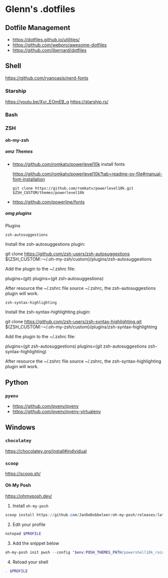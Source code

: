 # Glenn's .dotfiles

## Dotfile Management
- https://dotfiles.github.io/utilities/
- https://github.com/webpro/awesome-dotfiles
- https://github.com/jbernard/dotfiles

## Shell
https://github.com/ryanoasis/nerd-fonts

### Starship
https://youtu.be/Xyr_EOmEB_g
https://starship.rs/

### Bash

### ZSH

#### oh-my-zsh

##### omz Themes

- https://github.com/romkatv/powerlevel10k
  install fonts

  https://github.com/romkatv/powerlevel10k?tab=readme-ov-file#manual-font-installation

  ```
  git clone https://github.com/romkatv/powerlevel10k.git $ZSH_CUSTOM/themes/powerlevel10k
  
  ```
- https://github.com/powerline/fonts

##### omg plugins

Plugins

    zsh-autosuggestions

Install the zsh-autosuggestions plugin:

git clone https://github.com/zsh-users/zsh-autosuggestions ${ZSH_CUSTOM:-~/.oh-my-zsh/custom}/plugins/zsh-autosuggestions

Add the plugin to the ~/.zshrc file:

plugins=(git)
plugins=(git zsh-autosuggestions)

After resource the ~/.zshrc file source ~/.zshrc, the zsh-autosuggestions plugin will work.

    zsh-syntax-highlighting

Install the zsh-syntax-highlighting plugin:

git clone https://github.com/zsh-users/zsh-syntax-highlighting.git ${ZSH_CUSTOM:-~/.oh-my-zsh/custom}/plugins/zsh-syntax-highlighting

Add the plugin to the ~/.zshrc file:

plugins=(git zsh-autosuggestions)
plugins=(git zsh-autosuggestions zsh-syntax-highlighting)

After resource the ~/.zshrc file source ~/.zshrc, the zsh-syntax-highlighting plugin will work.

## Python

### `pyenv`

* https://github.com/pyenv/pyenv
* https://github.com/pyenv/pyenv-virtualenv

## Windows

### `chocolatey`
https://chocolatey.org/install#individual

### `scoop`
https://scoop.sh/

#### Oh My Posh

https://ohmyposh.dev/

1. Install `oh-my-posh`

```powershell
scoop install https://github.com/JanDeDobbeleer/oh-my-posh/releases/latest/download/oh-my-posh.json
```
2. Edit your profile

```powershell
notepad $PROFILE
```
3. Add the snippet below

```powershell
oh-my-posh init pwsh --config "$env:POSH_THEMES_PATH/powershell10k_rainbow.omp.json" | Invoke-Expression
```

4. Reload your shell

```powershell
. $PROFILE
```
